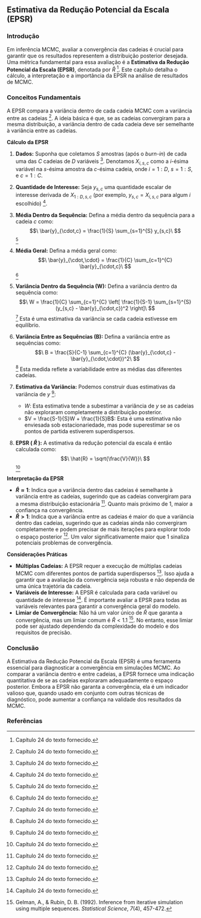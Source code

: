 ## Estimativa da Redução Potencial da Escala (EPSR)

### Introdução
Em inferência MCMC, avaliar a convergência das cadeias é crucial para garantir que os resultados representem a distribuição posterior desejada. Uma métrica fundamental para essa avaliação é a **Estimativa da Redução Potencial da Escala (EPSR)**, denotada por $\hat{R}$ [^859]. Este capítulo detalha o cálculo, a interpretação e a importância da EPSR na análise de resultados de MCMC.

### Conceitos Fundamentais
A EPSR compara a variância dentro de cada cadeia MCMC com a variância entre as cadeias [^859]. A ideia básica é que, se as cadeias convergiram para a mesma distribuição, a variância dentro de cada cadeia deve ser semelhante à variância entre as cadeias.

**Cálculo da EPSR**
1.  **Dados:** Suponha que coletamos $S$ amostras (após o *burn-in*) de cada uma das $C$ cadeias de $D$ variáveis [^859]. Denotamos $X_{i,s,c}$ como a $i$-ésima variável na $s$-ésima amostra da $c$-ésima cadeia, onde $i = 1:D$, $s = 1:S$, e $c = 1:C$.
2.  **Quantidade de Interesse:** Seja $y_{s,c}$ uma quantidade escalar de interesse derivada de $X_{1:D,s,c}$ (por exemplo, $y_{s,c} = X_{i,s,c}$ para algum $i$ escolhido) [^859].
3.  **Média Dentro da Sequência:** Defina a média dentro da sequência para a cadeia $c$ como:
    $$\
    \bar{y}_{\cdot,c} = \frac{1}{S} \sum_{s=1}^{S} y_{s,c}\
    $$ [^859]
4.  **Média Geral:** Defina a média geral como:
    $$\
    \bar{y}_{\cdot,\cdot} = \frac{1}{C} \sum_{c=1}^{C} \bar{y}_{\cdot,c}\
    $$ [^859]
5.  **Variância Dentro da Sequência (W):** Defina a variância dentro da sequência como:
    $$\
    W = \frac{1}{C} \sum_{c=1}^{C} \left[ \frac{1}{S-1} \sum_{s=1}^{S} (y_{s,c} - \bar{y}_{\cdot,c})^2 \right]\
    $$ [^859]
    Esta é uma estimativa da variância se cada cadeia estivesse em equilíbrio.
6.  **Variância Entre as Sequências (B):** Defina a variância entre as sequências como:
    $$\
    B = \frac{S}{C-1} \sum_{c=1}^{C} (\bar{y}_{\cdot,c} - \bar{y}_{\cdot,\cdot})^2\
    $$ [^859]
    Esta medida reflete a variabilidade entre as médias das diferentes cadeias.
7.  **Estimativa da Variância:** Podemos construir duas estimativas da variância de $y$ [^859]:
    *   $W$: Esta estimativa tende a subestimar a variância de $y$ se as cadeias não exploraram completamente a distribuição posterior.
    *   $V = \frac{S-1}{S}W + \frac{1}{S}B$: Esta é uma estimativa não enviesada sob estacionariedade, mas pode superestimar se os pontos de partida estiverem superdispersos.

8.  **EPSR ( $\hat{R}$ ):** A estimativa da redução potencial da escala é então calculada como:
    $$\
    \hat{R} = \sqrt{\frac{V}{W}}\
    $$ [^859]

**Interpretação da EPSR**

*   **$\hat{R} \approx 1$**: Indica que a variância dentro das cadeias é semelhante à variância entre as cadeias, sugerindo que as cadeias convergiram para a mesma distribuição estacionária [^859]. Quanto mais próximo de 1, maior a confiança na convergência.
*   **$\hat{R} > 1$**: Indica que a variância entre as cadeias é maior do que a variância dentro das cadeias, sugerindo que as cadeias ainda não convergiram completamente e podem precisar de mais iterações para explorar todo o espaço posterior [^859]. Um valor significativamente maior que 1 sinaliza potenciais problemas de convergência.

**Considerações Práticas**

*   **Múltiplas Cadeias:** A EPSR requer a execução de múltiplas cadeias MCMC com diferentes pontos de partida superdispersos [^859]. Isso ajuda a garantir que a avaliação da convergência seja robusta e não dependa de uma única trajetória da cadeia.
*   **Variáveis de Interesse:** A EPSR é calculada para cada variável ou quantidade de interesse [^859]. É importante avaliar a EPSR para todas as variáveis relevantes para garantir a convergência geral do modelo.
*   **Limiar de Convergência:** Não há um valor único de $\hat{R}$ que garanta a convergência, mas um limiar comum é $\hat{R} < 1.1$ [^860]. No entanto, esse limiar pode ser ajustado dependendo da complexidade do modelo e dos requisitos de precisão.

### Conclusão
A Estimativa da Redução Potencial da Escala (EPSR) é uma ferramenta essencial para diagnosticar a convergência em simulações MCMC. Ao comparar a variância dentro e entre cadeias, a EPSR fornece uma indicação quantitativa de se as cadeias exploraram adequadamente o espaço posterior. Embora a EPSR não garanta a convergência, ela é um indicador valioso que, quando usado em conjunto com outras técnicas de diagnóstico, pode aumentar a confiança na validade dos resultados da MCMC.

### Referências
[^859]: Capítulo 24 do texto fornecido.
[^860]: Gelman, A., & Rubin, D. B. (1992). Inference from iterative simulation using multiple sequences. *Statistical Science*, *7*(4), 457-472.

<!-- END -->